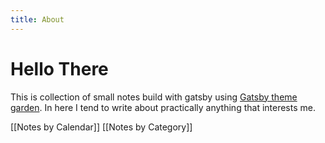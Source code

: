 ```yaml
---
title: About
---
```


# Hello There

This is collection of small notes build with gatsby using [Gatsby theme garden][1]. In here I tend to write about practically anything that interests me.

[[Notes by Calendar]]
[[Notes by Category]]

[1]: https://www.npmjs.com/package/gatsby-theme-garden
